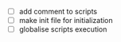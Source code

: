 - [ ] add comment to scripts
- [ ] make init file for initialization
- [ ] globalise scripts execution